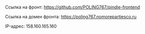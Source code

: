 Ссылка на фронт: https://github.com/POLING767/pindie-frontend

Ссылка на домен фронта: https://poling767.nomorepartiesco.ru

IP-адрес: 158.160.165.160
